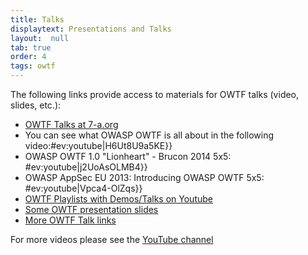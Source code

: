 ```yaml
---
title: Talks
displaytext: Presentations and Talks
layout:  null
tab: true
order: 4
tags: owtf
---
```


The following links provide access to materials for OWTF talks (video, slides, etc.):

* [OWTF Talks at 7-a.org](http://blog.7-a.org/search/label/OWTF%20Talks)
* You can see what OWASP OWTF is all about in the following video:#ev:youtube|H6Ut8U9a5KE}}
* OWASP OWTF 1.0 "Lionheart" - Brucon 2014 5x5: #ev:youtube|j2UoAsOLMB4}}
* OWASP AppSec EU 2013: Introducing OWASP OWTF 5x5: #ev:youtube|Vpca4-OlZqs}}
* [OWTF Playlists with Demos/Talks on Youtube](https://www.youtube.com/user/owtfproject/playlists)
* [Some OWTF presentation slides](http://www.slideshare.net/abrahamaranguren/presentations)
* [More OWTF Talk links](http://blog.7-a.org/search/label/OWTF%20Talks)

For more videos please see the [YouTube channel](http://www.youtube.com/user/owtfproject)
